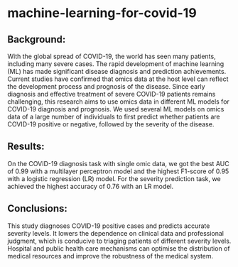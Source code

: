 # machine-learning-for-covid-19


## Background: 
With the global spread of COVID-19, the world has seen many patients, including many severe cases. The rapid development of machine learning (ML) has made significant disease diagnosis and prediction achievements. Current studies have confirmed that omics data at the host level can reflect the development process and prognosis of the disease. Since early diagnosis and effective treatment of severe COVID-19 patients remains challenging, this research aims to use omics data in different ML models for COVID-19 diagnosis and prognosis. We used several ML models on omics data of a large number of individuals to first predict whether patients are COVID-19 positive or negative, followed by the severity of the disease. 

## Results: 
On the COVID-19 diagnosis task with single omic data, we got the best AUC of 0.99 with a multilayer perceptron model and the highest F1-score of 0.95 with a logistic regression (LR) model. For the severity prediction task, we achieved the highest accuracy of 0.76 with an LR model. 

## Conclusions: 
This study diagnoses COVID-19 positive cases and predicts accurate severity levels. It lowers the dependence on clinical data and professional judgment, which is conducive to triaging patients of different severity levels. Hospital and public health care mechanisms can optimise the distribution of medical resources and improve the robustness of the medical system.
